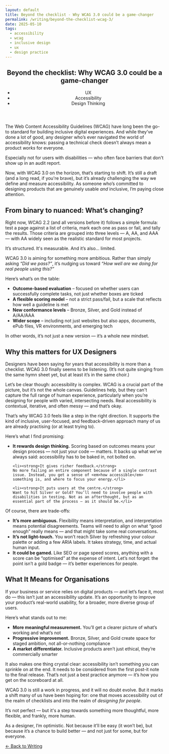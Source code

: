 ```yaml
---
layout: default
title: Beyond the checklist - Why WCAG 3.0 could be a game-changer
permalink: /writing/beyond-the-checklist-wcag-3/
date: 2025-05-10
tags:
  - accessibility
  - wcag
  - inclusive design
  - ux
  - design practice
---
```


<article>

  <header>
    <h1>Beyond the checklist: Why WCAG 3.0 could be a game-changer</h1>
    <ul class="tags">
      <li>UX</li>
      <li>Accessibility</li>
      <li>Design Thinking</li>
    </ul>
  </header>

  <p class="intro">The Web Content Accessibility Guidelines (WCAG) have long been the go-to standard for building inclusive digital experiences. And while they’ve done a lot of good, any designer who’s ever navigated the world of accessibility knows: passing a technical check doesn’t always mean a product <em>works</em> for everyone.</p>

  <p>Especially not for users with disabilities — who often face barriers that don't show up in an audit report.</p>

  <p>Now, with WCAG 3.0 on the horizon, that’s starting to shift. It’s still a draft (and a long read, if you're brave), but it’s already challenging the way we define and measure accessibility. As someone who’s committed to designing products that are genuinely usable <em>and</em> inclusive, I’m paying close attention.</p>

  <h2 class="highlight">From binary to nuanced: What’s changing?</h2>

  <p>Right now, WCAG 2.2 (and all versions before it) follows a simple formula: test a page against a list of criteria, mark each one as pass or fail, and tally the results. Those criteria are grouped into three levels — A, AA, and AAA — with AA widely seen as the realistic standard for most projects.</p>

  <p>It’s structured. It's measurable. And it’s also… limited.</p>

  <p>WCAG 3.0 is aiming for something more ambitious. Rather than simply asking <em>“Did we pass?”</em>, it’s nudging us toward <em>“How well are we doing for real people using this?”</em></p>

  <p>Here’s what’s on the table:</p>
  <ul>
    <li><strong>Outcome-based evaluation</strong> – focused on whether users can successfully complete tasks, not just whether boxes are ticked</li>
    <li><strong>A flexible scoring model</strong> – not a strict pass/fail, but a scale that reflects how well a guideline is met</li>
    <li><strong>New conformance levels</strong> – Bronze, Silver, and Gold instead of A/AA/AAA</li>
    <li><strong>Wider scope</strong> – including not just websites but also apps, documents, ePub files, VR environments, and emerging tech</li>
  </ul>

  <p>In other words, it’s not just a new version — it’s a whole new mindset.</p>

  <h2 class="highlight">Why this matters for UX Designers</h2>

  <p>Designers have been saying for years that accessibility is more than a checklist. WCAG 3.0 finally seems to be listening.  
  (It’s not quite singing from the same hymn sheet yet, but at least it’s in the same choir.)</p>

  <p>Let’s be clear though: accessibility is complex. WCAG is a crucial part of the picture, but it’s not the whole canvas. Guidelines help, but they can't capture the full range of human experience, particularly when you’re designing for people with varied, intersecting needs. Real accessibility is contextual, iterative, and often messy — and that’s okay.</p>

  <p>That’s why WCAG 3.0 feels like a step in the right direction. It supports the kind of inclusive, user-focused, and feedback-driven approach many of us are already practising (or at least trying to).</p>

  <p>Here’s what I find promising:</p>
  <ul>
    <li><strong>It rewards design thinking.</strong>  
    Scoring based on outcomes means your design process — not just your code — matters. It backs up what we’ve always said: accessibility has to be baked in, not bolted on.</li>

    <li><strong>It gives richer feedback.</strong>  
    No more failing an entire component because of a single contrast issue. Instead, you get a sense of <em>how accessible</em> something is, and where to focus your energy.</li>

    <li><strong>It puts users at the centre.</strong>  
    Want to hit Silver or Gold? You’ll need to involve people with disabilities in testing. Not as an afterthought, but as an essential part of the process — as it should be.</li>
  </ul>

  <p>Of course, there are trade-offs:</p>
  <ul>
    <li><strong>It’s more ambiguous.</strong> Flexibility means interpretation, and interpretation means potential disagreements. Teams will need to align on what “good enough” really means — and that might take some real conversations.</li>
    <li><strong>It’s not light-touch.</strong> You won’t reach Silver by refreshing your colour palette or adding a few ARIA labels. It takes strategy, time, and actual human input.</li>
    <li><strong>It could be gamed.</strong> Like SEO or page speed scores, anything with a score can be “optimised” at the expense of intent. Let’s not forget: the point isn’t a gold badge — it’s better experiences for people.</li>
  </ul>

  <h2 class="highlight">What It Means for Organisations</h2>

  <p>If your business or service relies on digital products — and let’s face it, most do — this isn’t just an accessibility update. It’s an opportunity to improve your product’s real-world usability, for a broader, more diverse group of users.</p>

  <p>Here’s what stands out to me:</p>
  <ul>
    <li><strong>More meaningful measurement.</strong> You’ll get a clearer picture of what’s working and what’s not</li>
    <li><strong>Progressive improvement.</strong> Bronze, Silver, and Gold create space for staged ambition, not all-or-nothing compliance</li>
    <li><strong>A market differentiator.</strong> Inclusive products aren’t just ethical, they’re commercially smarter</li>
  </ul>

  <p>It also makes one thing crystal clear: accessibility isn’t something you can sprinkle on at the end. It needs to be considered from the first post-it note to the final release. That’s not just a best practice anymore — it’s how you get on the scoreboard at all.</p>

  <p>WCAG 3.0 is still a work in progress, and it will no doubt evolve. But it marks a shift many of us have been hoping for: one that moves accessibility out of the realm of checklists and into the realm of <em>designing for people</em>.</p>

  <p>It’s not perfect — but it's a step towards something more thoughtful, more flexible, and frankly, more human.</p>

  <p>As a designer, I’m optimistic. Not because it’ll be easy (it won’t be), but because it’s a chance to build better — and not just for some, but for everyone.</p>

</article>

<nav class="page-nav" aria-label="Page navigation">
    <p><a href="/writing" class="button--secondary">← Back to Writing</a></p>
</nav>
